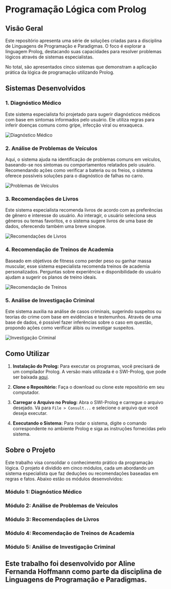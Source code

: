 # Programação Lógica com Prolog

## Visão Geral

Este repositório apresenta uma série de soluções criadas para a disciplina de Linguagens de Programação e Paradigmas. O foco é explorar a linguagem Prolog, destacando suas capacidades para resolver problemas lógicos através de sistemas especialistas. 

No total, são apresentados cinco sistemas que demonstram a aplicação prática da lógica de programação utilizando Prolog.

## Sistemas Desenvolvidos

### 1. **Diagnóstico Médico**
Este sistema especialista foi projetado para sugerir diagnósticos médicos com base em sintomas informados pelo usuário. Ele utiliza regras para inferir doenças comuns como gripe, infecção viral ou enxaqueca.

![Diagnóstico Médico](https://i.imgur.com/fy8KN8d.png)

### 2. **Análise de Problemas de Veículos**
Aqui, o sistema ajuda na identificação de problemas comuns em veículos, baseando-se nos sintomas ou comportamentos relatados pelo usuário. Recomendando ações como verificar a bateria ou os freios, o sistema oferece possíveis soluções para o diagnóstico de falhas no carro.

![Problemas de Veículos](https://i.imgur.com/wypNPeX.png)

### 3. **Recomendações de Livros**
Este sistema especialista recomenda livros de acordo com as preferências de gênero e interesse do usuário. Ao interagir, o usuário seleciona seus gêneros ou temas favoritos, e o sistema sugere livros de uma base de dados, oferecendo também uma breve sinopse.

![Recomendações de Livros](https://i.imgur.com/XKNUprZ.png)

### 4. **Recomendação de Treinos de Academia**
Baseado em objetivos de fitness como perder peso ou ganhar massa muscular, esse sistema especialista recomenda treinos de academia personalizados. Perguntas sobre experiência e disponibilidade do usuário ajudam a sugerir os planos de treino ideais.

![Recomendação de Treinos](https://i.imgur.com/cWOdta7.png)

### 5. **Análise de Investigação Criminal**
Este sistema auxilia na análise de casos criminais, sugerindo suspeitos ou teorias do crime com base em evidências e testemunhos. Através de uma base de dados, é possível fazer inferências sobre o caso em questão, propondo ações como verificar álibis ou investigar suspeitos.

![Investigação Criminal](https://i.imgur.com/A2JrgOj.png)

## Como Utilizar

1. **Instalação do Prolog:**
   Para executar os programas, você precisará de um compilador Prolog. A versão mais utilizada é o SWI-Prolog, que pode ser baixada [aqui](https://www.swi-prolog.org/Download.html).

2. **Clone o Repositório:**
   Faça o download ou clone este repositório em seu computador.

3. **Carregar o Arquivo no Prolog:**
   Abra o SWI-Prolog e carregue o arquivo desejado. Vá para `File > Consult...` e selecione o arquivo que você deseja executar.

4. **Executando o Sistema:**
   Para rodar o sistema, digite o comando correspondente no ambiente Prolog e siga as instruções fornecidas pelo sistema.

## Sobre o Projeto

Este trabalho visa consolidar o conhecimento prático da programação lógica. O projeto é dividido em cinco módulos, cada um abordando um sistema especialista que faz deduções ou recomendações baseadas em regras e fatos. Abaixo estão os módulos desenvolvidos:

### Módulo 1: **Diagnóstico Médico**
### Módulo 2: **Análise de Problemas de Veículos**
### Módulo 3: **Recomendações de Livros**
### Módulo 4: **Recomendação de Treinos de Academia**
### Módulo 5: **Análise de Investigação Criminal**


## Este trabalho foi desenvolvido por Aline Fernanda Hoffmann como parte da disciplina de Linguagens de Programação e Paradigmas.

